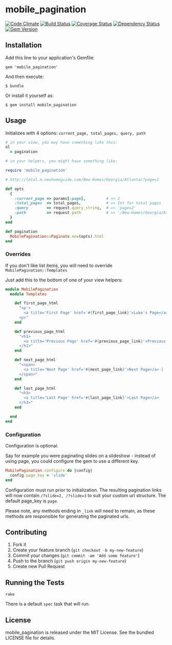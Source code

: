 mobile_pagination
=========
[![Code Climate](https://codeclimate.com/github/primedia/mobile_pagination.png)](https://codeclimate.com/github/primedia/mobile_pagination)
[![Build Status](https://travis-ci.org/primedia/mobile_pagination.png)](https://travis-ci.org/primedia/mobile_pagination)
[![Coverage Status](https://coveralls.io/repos/primedia/mobile_pagination/badge.png?branch=dev)](https://coveralls.io/r/primedia/mobile_pagination?branch=dev)
[![Dependency Status](https://gemnasium.com/primedia/mobile_pagination.png)](https://gemnasium.com/primedia/mobile_pagination)
[![Gem Version](https://badge.fury.io/rb/mobile_pagination.png)](http://badge.fury.io/rb/mobile_pagination)

## Installation

Add this line to your application's Gemfile:

    gem 'mobile_pagination'

And then execute:

    $ bundle

Or install it yourself as:

    $ gem install mobile_pagination


## Usage
Initializes with 4 options: `current_page, total_pages, query, path`

```ruby
# in your view, you may have something like this:
ol
  = pagination

# in your helpers, you might have something like:

require 'mobile_pagination'

# http://local.m.newhomeguide.com/New-Homes/Georgia/Atlanta/?page=2

def opts
  {
    :current_page => params[:page],         # => 2
    :total_pages  => total_pages,           # => Int for total pages
    :query        => request.query_string,  # => 'page=2'
    :path         => request.path           # => '/New-Homes/Georgia/Atlanta/'
  }
end

def pagination
  MobilePagination::Paginate.new(opts).html
end

```

### Overrides

If you don't like list items, you will need to override `MobilePagination::Templates`

Just add this to the bottom of one of your view helpers:

```ruby
module MobilePagination
  module Templates

    def first_page_html
      "<p'>
        <a title='First Page' href='#{first_page_link}'>Luke's Page</a> |
      <p>"
    end

    def previous_page_html
      "<h1>
        <a title='Previous Page' href='#{previous_page_link}'>Previous Page</a> |
      </h1>"
    end

    def next_page_html
      "<span>
        <a title='Next Page' href='#{next_page_link}'>Next Page</a> |
      </span>"
    end

    def last_page_html
      "<h3>
        <a title='Last Page' href='#{last_page_link}'>Last Page</a>
      </h3>"
    end

  end
end
```
### Configuration
Configuration is optional.

Say for example you were paginating slides on a slideshow - instead of using page, you could configure the gem to use a different key.

```ruby
MobilePagination.configure do |config|
  config.page_key = 'slide'
end
```

Configuration must run prior to initialization. The resulting pagination links will now contain `/?slide=2, /?slide=3` to suit your custom url structure. The default page_key is `page`.

Please note, any methods ending in `_link` will need to remain, as these methods are responsible for generating the paginated urls.

## Contributing

1. Fork it
2. Create your feature branch (`git checkout -b my-new-feature`)
3. Commit your changes (`git commit -am 'Add some feature'`)
4. Push to the branch (`git push origin my-new-feature`)
5. Create new Pull Request

## Running the Tests

`rake`

There is a default `spec` task that will run.

## License

mobile_pagination is released under the MIT License. See the bundled LICENSE file for details.